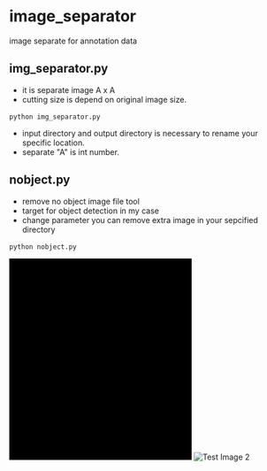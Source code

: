 # image_separator
image separate for annotation data

## img_separator.py
- it is separate image A x A 
- cutting size is depend on original image size.

```
python img_separator.py

```
- input directory and output directory is necessary to rename your specific location.
- separate "A" is int number.

## nobject.py
- remove no object image file tool
- target for object detection in my case
- change parameter you can remove extra image in your sepcified directory

```
python nobject.py

```
![Test Image 1](noobj.png)
![Test Image 2](image/obj.png)

